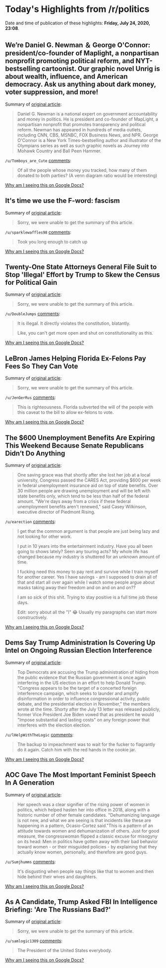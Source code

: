 # Today's Highlights from /r/politics

Date and time of publication of these highlights: **Friday, July 24, 2020, 23:08**.

## We’re Daniel G. Newman ＆ George O'Connor: president/co-founder of Maplight, a nonpartisan nonprofit promoting political reform, and NYT-bestselling cartoonist. Our graphic novel Unrig is about wealth, influence, and American democracy. Ask us anything about dark money, voter suppression, and more!

Summary of [original article](https://www.reddit.com/r/politics/comments/hx6ygo/were_daniel_g_newman_george_oconnor/):

> Daniel G. Newman is a national expert on government accountability and money in politics. He is president and co-founder of MapLight, a nonpartisan nonprofit that promotes transparency and political reform. Newman has appeared in hundreds of media outlets, including CNN, CBS, MSNBC, FOX Business News, and NPR. George O'Connor is a New York Times-bestselling author and illustrator of the Olympians series as well as such graphic novels as Journey into Mohawk Country and Ball Peen Hammer.

`/u/Tomboys_are_Cute` [comments](https://www.reddit.com/r/politics/comments/hx6ygo/were_daniel_g_newman_george_oconnor/):

> Of all the people whose money you tracked, how many of them donated to both parties? (A venn diagram ratio would be interesting)

[Why am I seeing this on Google Docs?](https://docs.google.com/document/d/1Dc6We63vOXIZsc0op-Bt4abqkYjXzOigalQqFxmvvbM/edit?usp=sharing)

## It's time we use the F-word: fascism

Summary of [original article](https://www.msnbc.com/all-in/watch/mehdi-hasan-it-s-time-we-use-the-f-word-fascism-88251973935):

> Sorry, we were unable to get the summary of this article.

`/u/sparklewaffles98` [comments](https://www.reddit.com/r/politics/comments/hxecqa/its_time_we_use_the_fword_fascism/):

> Took you long enough to catch up

[Why am I seeing this on Google Docs?](https://docs.google.com/document/d/1Dc6We63vOXIZsc0op-Bt4abqkYjXzOigalQqFxmvvbM/edit?usp=sharing)

## Twenty-One State Attorneys General File Suit to Stop 'Illegal' Effort by Trump to Skew the Census for Political Gain

Summary of [original article](https://www.commondreams.org/news/2020/07/24/twenty-one-state-attorneys-general-file-suit-stop-illegal-effort-trump-skew-census):

> Sorry, we were unable to get the summary of this article.

`/u/DoubleJumps` [comments](https://www.reddit.com/r/politics/comments/hxa286/twentyone_state_attorneys_general_file_suit_to/):

> It is illegal.  It directly violates the constitution, blatantly.  
> 
> Like, you can't get more open and shut on constitutionality as this.

[Why am I seeing this on Google Docs?](https://docs.google.com/document/d/1Dc6We63vOXIZsc0op-Bt4abqkYjXzOigalQqFxmvvbM/edit?usp=sharing)

## LeBron James Helping Florida Ex-Felons Pay Fees So They Can Vote

Summary of [original article](https://www.huffpost.com/entry/lebron-james-florida-ex-felons-vote_n_5f1b2a0bc5b6296fbf42703f):

> Sorry, we were unable to get the summary of this article.

`/u/JenGerRus` [comments](https://www.reddit.com/r/politics/comments/hxboga/lebron_james_helping_florida_exfelons_pay_fees_so/):

> This is righteousness. Florida subverted the will of the people with this caveat to the bill to allow ex-felons to vote.

[Why am I seeing this on Google Docs?](https://docs.google.com/document/d/1Dc6We63vOXIZsc0op-Bt4abqkYjXzOigalQqFxmvvbM/edit?usp=sharing)

## The $600 Unemployment Benefits Are Expiring This Weekend Because Senate Republicans Didn’t Do Anything

Summary of [original article](https://www.buzzfeednews.com/article/paulmcleod/congress-lets-600-unemployment-money-expire):

> One saving grace was that shortly after she lost her job at a local university, Congress passed the CARES Act, providing $600 per week in federal unemployment insurance aid on top of state benefits. Over 30 million people are drawing unemployment and will be left with state benefits only, which tend to be less than half of the federal amount. "We're days away from a crisis if these federal unemployment benefits aren't renewed," said Casey Wilkinson, executive director of Piedmont Rising.

`/u/earection` [comments](https://www.reddit.com/r/politics/comments/hx8uz2/the_600_unemployment_benefits_are_expiring_this/):

> I get that the common argument is that people are just being lazy and not looking for other work.
> 
> I put in 10 years into the entertainment industry. Have you all been going to shows lately? Seen any touring acts? My whole life has changed because my industry is shuttered for an unknown amount of time.
> 
> I fucking need this money to pay rent and survive while I train myself for another career. Yes I have savings - am I supposed to drain all of that and start all over again while I watch some people argue about masks taking away their freedom and on and on and on??
> 
> I am so sick of this shit. Trying to stay positive is a full time job these days.
> 
> Edit: sorry about all the "I" 😂 Usually my paragraphs can start more constructively.

[Why am I seeing this on Google Docs?](https://docs.google.com/document/d/1Dc6We63vOXIZsc0op-Bt4abqkYjXzOigalQqFxmvvbM/edit?usp=sharing)

## Dems Say Trump Administration Is Covering Up Intel on Ongoing Russian Election Interference

Summary of [original article](https://www.motherjones.com/2020-elections/2020/07/dems-say-trump-administration-is-covering-up-intel-on-ongoing-russian-election-interference/):

> Top Democrats are accusing the Trump administration of hiding from the public evidence that the Russian government is once again interfering in the US election in an effort to help Donald Trump. "Congress appears to be the target of a concerted foreign interference campaign, which seeks to launder and amplify disinformation in order to influence congressional activity, public debate, and the presidential election in November," the members wrote at the time. Shorty after the July 13 letter was released publicly, former Vice President Joe Biden vowed that as president he would "Impose substantial and lasting costs" on any foreign power that interferes with the election election.

`/u/lHelpWithTheLogic` [comments](https://www.reddit.com/r/politics/comments/hxcelu/dems_say_trump_administration_is_covering_up/):

> The backup to impeachment was to wait for the fucker to flagrantly do it again. Catch him with the red hands in the cookie jar.

[Why am I seeing this on Google Docs?](https://docs.google.com/document/d/1Dc6We63vOXIZsc0op-Bt4abqkYjXzOigalQqFxmvvbM/edit?usp=sharing)

## AOC Gave The Most Important Feminist Speech In A Generation

Summary of [original article](https://www.huffpost.com/entry/aoc-most-important-feminist-speech-generation_n_5f1afeb3c5b6128e68251cf9):

> Her speech was a clear signifier of the rising power of women in politics, which helped hasten her into office in 2018, along with a historic number of other female candidates. "Dehumanizing language is not new, and what we are seeing is that incidents like these are happening in a pattern, Ocasio-Cortez said."This is a pattern of an attitude towards women and dehumanization of others. Just for good measure, the congresswoman flipped a classic excuse for misogyny on its head: Men in politics have gotten away with their bad behavior toward women - or their misguided policies - by explaining that they actually know women, personally, and therefore are good guys.

`/u/Sumjhumms` [comments](https://www.reddit.com/r/politics/comments/hxaqds/aoc_gave_the_most_important_feminist_speech_in_a/):

> It's disgusting when people say things like that to women and then hide behind their wives and daughters.

[Why am I seeing this on Google Docs?](https://docs.google.com/document/d/1Dc6We63vOXIZsc0op-Bt4abqkYjXzOigalQqFxmvvbM/edit?usp=sharing)

## As A Candidate, Trump Asked FBI In Intelligence Briefing: 'Are The Russians Bad?'

Summary of [original article](https://m.huffpost.com/us/entry/us_5f1b5514c5b6128e6825d9f0?ncid=APPLENEWS00001):

> Sorry, we were unable to get the summary of this article.

`/u/samlogic1309` [comments](https://www.reddit.com/r/politics/comments/hxf7oe/as_a_candidate_trump_asked_fbi_in_intelligence/):

> The President of the United States everybody.

[Why am I seeing this on Google Docs?](https://docs.google.com/document/d/1Dc6We63vOXIZsc0op-Bt4abqkYjXzOigalQqFxmvvbM/edit?usp=sharing)

